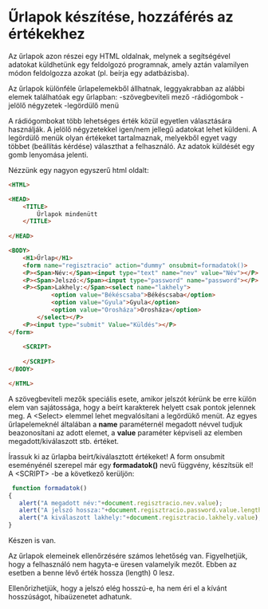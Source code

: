 # Űrlapok készítése, hozzáférés az értékekhez

Az űrlapok azon részei egy HTML oldalnak, melynek a segítségével adatokat küldhetünk egy feldolgozó programnak, amely aztán valamilyen módon feldolgozza azokat (pl. beírja egy adatbázisba).

Az űrlapok különféle űrlapelemekből állhatnak, leggyakrabban az alábbi elemek találhatóak egy űrlapban:
 -szövegbeviteli mező
 -rádiógombok
 -jelölő négyzetek
 -legördülő menü
 
 A rádiógombokat több lehetséges érték közül egyetlen választására használják. A jelölő négyzetekkel igen/nem jellegű adatokat lehet küldeni.
 A legördülő menük olyan értékeket tartalmaznak, melyekből egyet vagy többet (beállítás kérdése) választhat a felhasználó.
 Az adatok küldését egy gomb lenyomása jelenti.
 
Nézzünk egy nagyon egyszerű html oldalt:
```HTML
<HTML>

<HEAD>
    <TITLE>
        Űrlapok mindenütt
    </TITLE> 
    
</HEAD>

<BODY>
    <H1>Űrlap</H1>
    <form name="regisztracio" action="dummy" onsubmit=formadatok()>
    <P><Span>Név:</Span><input type="text" name="nev" value="Név"></P>
    <P><Span>Jelszó:</Span><input type="password" name="password"></P>
    <P><Span>Lakhely:</Span><select name="lakhely">
            <option value="Békéscsaba">Békéscsaba</option>
            <option value="Gyula">Gyula</option>
            <option value="Orosháza">Orosháza</option>
        </select></P>
    <P><input type="submit" Value="Küldés"></P>
</form>   
    
    <SCRIPT>
       
    </SCRIPT>
</BODY>

</HTML>
```
A szövegbeviteli mezők speciális esete, amikor jelszót kérünk be erre külön elem van sajátossága, hogy a beírt karakterek helyett csak  pontok jelennek meg.
A \<Select> elemmel lehet megvalósítani a legördükő menüt.  Az egyes űrlapelemeknél általában a **name** paraméternél megadott névvel tudjuk beazonosítani az adott elemet, a **value** paraméter képviseli az elemben megadott/kiválaszott stb. értéket.

Írassuk ki az űrlapba beírt/kiválasztott értékeket!  A form onsubmit eseményénél szerepel már egy **formadatok()** nevű függvény, készítsük el!
A \<SCRIPT> -be a következő kerüljön:
```js
 function formadatok()
{
   alert("A megadott név:"+document.regisztracio.nev.value);
   alert("A jelszó hossza:"+document.regisztracio.password.value.length);
   alert("A kiválaszott lakhely:"+document.regisztracio.lakhely.value);
}
```
Készen is van.

Az űrlapok elemeinek ellenőrzésére számos lehetőség van. Figyelhetjük, hogy a felhasználó nem hagyta-e üresen valamelyik mezőt. Ebben az esetben a benne lévő érték hossza (length) 0 lesz.

Ellenőrizhetjük, hogy a jelszó elég hosszú-e, ha nem éri el a kívánt hosszúságot, hibaüzenetet adhatunk.
